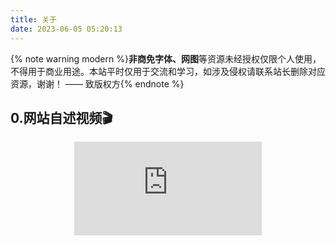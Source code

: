 ```yaml
---
title: 关于
date: 2023-06-05 05:20:13
---
```


{% note warning modern %}<b>非商免字体、网图</b>等资源未经授权仅限个人使用，不得用于商业用途。本站平时仅用于交流和学习，如涉及侵权请联系站长删除对应资源，谢谢！ —— 致版权方{% endnote %}

## 0.网站自述视频🎬

<div class="about_page">
  <div align=center class="aspect-ratio">
      <iframe src="https://www.bilibili.com/video/BV1FL411h7ah/?spm_id_from=pageDriver&vd_source=9311ab147798d666ca4da2942c1c9c85" 
      scrolling="no" 
      border="0" 
      frameborder="no" 
      framespacing="0" 
      high_quality=1
      danmaku=1 
      allowfullscreen="true"> 
      </iframe>
  </div>
</div>

<br>


